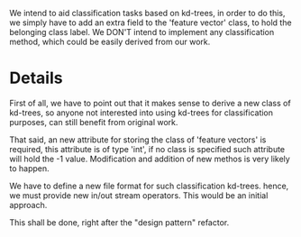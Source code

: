 We intend to aid classification tasks based on kd-trees, in order to do this, we simply have to add an extra field to the 'feature vector' class, to hold the belonging class label. We DON'T intend to implement any classification method, which could be easily derived from our work.


# Details #

First of all, we have to point out that it makes sense to derive a new class of kd-trees, so anyone not interested into using kd-trees for classification purposes, can still benefit from original work.

That said, an new attribute for storing the class of 'feature vectors' is required, this attribute is of type 'int', if no class is specified such attribute will hold the -1 value. Modification and addition of new methos is very likely to happen.

We have to define a new file format for such classification kd-trees.
hence, we must provide new in/out stream operators.
This would be an initial approach.

This shall be done, right after the "design pattern" refactor.